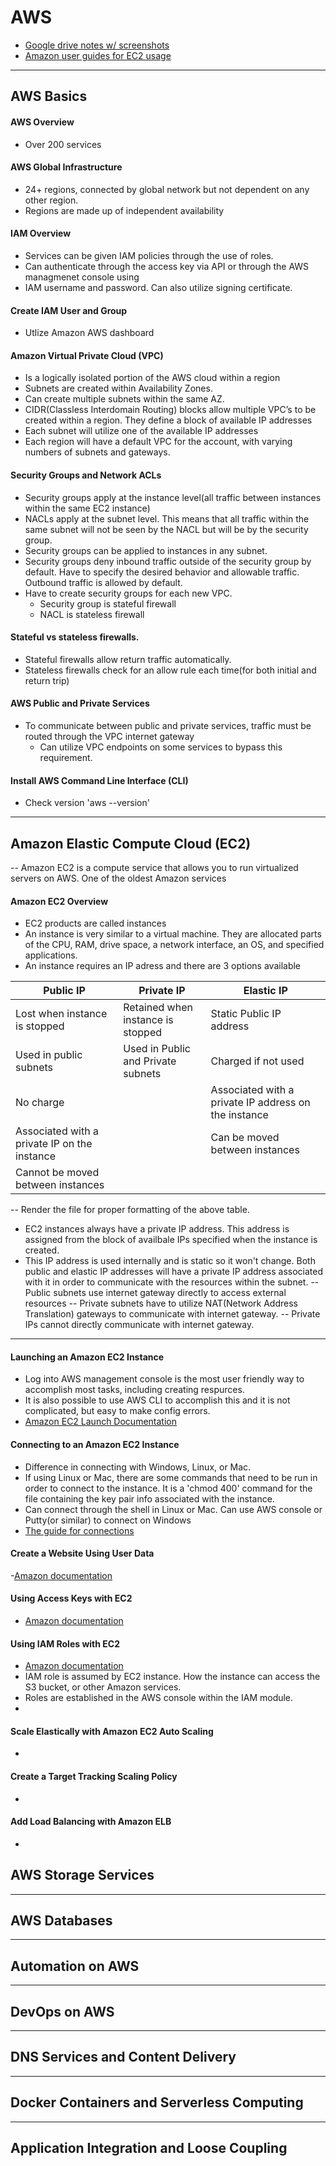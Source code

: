 # 										AWS 
- [Google drive notes w/ screenshots](https://drive.google.com/drive/u/0/folders/1HcptrMI7-_dcfh_NF7D7bZkHReEedHkQ)
- [Amazon user guides for EC2 usage](https://docs.aws.amazon.com/ec2/index.html)
---
## AWS Basics

#### AWS Overview
- Over 200 services

####       AWS Global Infrastructure
- 24+ regions, connected by global network but not dependent on any other region.
- Regions are made up of independent availability 

#### IAM Overview
- Services can be given IAM policies through the use of roles. 
- Can authenticate through the access key via API or through the AWS managmenet console using 
- IAM username and password. Can also utilize signing certificate.

#### Create IAM User and Group
- Utlize Amazon AWS dashboard

#### Amazon Virtual Private Cloud (VPC)
- Is a logically isolated portion of the AWS cloud within a region
- Subnets are created within Availability Zones.
- Can create multiple subnets within the same AZ.
- CIDR(Classless Interdomain Routing) blocks allow multiple VPC’s to be created within a region. They define a block of available IP addresses
- Each subnet will utilize one of the available IP addresses
- Each region will have a default VPC for the account, with varying numbers of subnets and gateways.
	

#### Security Groups and Network ACLs
- Security groups apply at the instance level(all traffic between instances within the same EC2 instance)
- NACLs apply at the subnet level. This means that all traffic within the same subnet will not be seen by the NACL but will be by the security group. 
- Security groups can be applied to instances in any subnet.
- Security groups deny inbound traffic outside of the security group by default. Have to specify the desired behavior and allowable traffic. Outbound traffic is allowed by default.
- Have to create security groups for each new VPC.
  - Security group is stateful firewall
  - NACL is stateless firewall

#### Stateful vs stateless firewalls.
- Stateful firewalls allow return traffic automatically.
- Stateless firewalls check for an allow rule each time(for both initial and return trip)

#### AWS Public and Private Services
- To communicate between public and private services, traffic must be routed through the VPC internet gateway
	- Can utilize VPC endpoints on some services to bypass this requirement.

#### Install AWS Command Line Interface (CLI)
- Check version 'aws --version'

----	

## Amazon Elastic Compute Cloud (EC2)
 -- Amazon EC2 is a compute service that allows you to run virtualized servers on AWS. One of the oldest Amazon services
#### Amazon EC2 Overview
- EC2 products are called instances
- An instance is very similar to a virtual machine. They are allocated parts of the CPU, RAM, drive space, a network 
interface, an OS, and specified applications. 
- An instance requires an IP adress and there are 3 options available

| Public IP | Private IP | Elastic IP |
|-----------|------------| -----------|
|Lost when instance is stopped| Retained when instance is stopped| Static Public IP address|
|Used in public subnets| Used in Public and Private subnets| Charged if not used|
|No charge| |Associated with a private IP address on the instance|
|Associated with a private IP on the instance| | Can be moved between instances|
|Cannot be moved between instances| | |

-- Render the file for proper formatting of the above table.
- EC2 instances always have a private IP address. This address is assigned from the block of availbale IPs specified
when the instance is created.
- This IP address is used internally and is static so it won't change. Both public and elastic IP addresses will have
a private IP address associated with it in order to communicate with the resources within the subnet.
-- Public subnets use internet gateway directly to access external resources
-- Private subnets have to utilize NAT(Network Address Translation) gateways to communicate with internet gateway.
-- Private IPs cannot directly communicate with internet gateway. 
----

	
#### Launching an Amazon EC2 Instance
- Log into AWS management console is the most user friendly way to accomplish most tasks, including creating respurces.
- It is also possible to use AWS CLI to accomplish this and it is not complicated, but easy to make config errors.
- [Amazon EC2 Launch Documentation](https://docs.aws.amazon.com/AWSEC2/latest/UserGuide/LaunchingAndUsingInstances.html)
	
#### Connecting to an Amazon EC2 Instance
- Difference in connecting with Windows, Linux, or Mac.
- If using Linux or Mac, there are some commands that need to be run in order to connect to the instance. It is a 'chmod 400' command 
for the file containing the key pair info associated with the instance.
- Can connect through the shell in Linux or Mac. Can use AWS console or Putty(or similar) to connect on Windows
- [The guide for connections](https://docs.aws.amazon.com/AWSEC2/latest/UserGuide/AccessingInstances.html)
	
#### Create a Website Using User Data
-[Amazon documentation](https://docs.aws.amazon.com/AWSEC2/latest/UserGuide/user-data.html)
	
#### Using Access Keys with EC2
- [Amazon documentation](https://docs.aws.amazon.com/AWSEC2/latest/UserGuide/ec2-key-pairs.html)
	
#### Using IAM Roles with EC2
- [Amazon documentation](https://docs.aws.amazon.com/AWSEC2/latest/UserGuide/security-iam.html)
- IAM role is assumed by EC2 instance. How the instance can access the S3 bucket, or other Amazon services.
- Roles are established in the AWS console within the IAM module.
- 
	
#### Scale Elastically with Amazon EC2 Auto Scaling
-
	
#### Create a Target Tracking Scaling Policy
-
	
#### Add Load Balancing with Amazon ELB
-

## AWS Storage Services

----

## AWS Databases

----

## Automation on AWS

----

## DevOps on AWS

----

## DNS Services and Content Delivery

----

## Docker Containers and Serverless Computing

----

## Application Integration and Loose Coupling